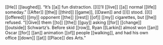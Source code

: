 [[He]] [[laughed]]. “It’s [[a]] fun distraction. [[I]]’ll [[live]] [[a]] normal [[life]] someday.” [[After]] [[the]] [[third]] [[game]], [[Dawn]] and [[I]] stood. [[I]] [[offered]] [[my]] opponent [[the]] [[rest]] [[of]] [[my]] cigarettes, but [[he]] refused. “[[Give]] them [[to]] [[the]] [[guy]] asking [[for]] [[change]] [[outside]] Schwartz’s. Before skid [[row]], Ryan [[Larkin]] almost won [[an]] Oscar [[for]] [[an]] animation [[of]] people [[walking]], and had his own office [[down]] [[at]] [[Place]] des Arts.”